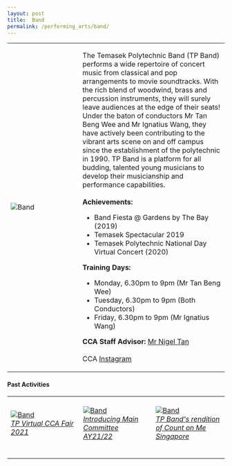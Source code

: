 ```yaml
---
layout: post
title:  Band
permalink: /performing_arts/band/
---
```


<div>
<table>
    <tr>
        <td style="width:33%"><image src="{{site.baseurl}}/images/CCA_band.jpg" style="display:block;margin-left:auto;margin-right:auto;" alt="Band"></image></td>
        <td>
            <p>
                The Temasek Polytechnic Band (TP Band) performs a wide repertoire of concert music from classical and pop arrangements to movie soundtracks. With the rich blend of woodwind, brass and percussion instruments, they will surely leave audiences at the edge of their seats! Under the baton of conductors Mr Tan Beng Wee and Mr Ignatius Wang, they have actively been contributing to the vibrant arts scene on and off campus since the establishment of the polytechnic in 1990. TP Band is a platform for all budding, talented young musicians to develop their musicianship and performance capabilities.<br>
                <br>
                <b>Achievements:</b><br>
                <ul>
                    <li>Band Fiesta @ Gardens by The Bay (2019)</li>
                    <li>Temasek Spectacular 2019</li>
                    <li>Temasek Polytechnic National Day Virtual Concert (2020)</li>
                </ul>
            </p>
            <p>
                <b>Training Days:</b><br>
                <ul>
                    <li>Monday, 6.30pm to 9pm (Mr Tan Beng Wee)</li>
                    <li>Tuesday, 6.30pm to 9pm (Both Conductors)</li>
                    <li>Friday, 6.30pm to 9pm (Mr Ignatius Wang)</li>
                </ul>
            </p>
            <p>
                <b>CCA Staff Advisor:</b> <a href="mailto:nigeltan@tp.edu.sg">Mr Nigel Tan</a><br>
                <br>
                CCA <a href="https://www.instagram.com/temasekpolyband">Instagram</a>
            </p>
        </td>
    </tr>
</table>
</div>

#### Past Activities

<table>
    <tr>
        <td style="width:33%"><br>
            <a href="https://www.instagram.com/p/CN_9oddnaCB/">
                <image src="{{site.baseurl}}/images/CCA-band-ig4.png" style="display:block;margin-left:auto;margin-right:auto;" alt="Band">
                <h6 style="margin-top:0%">TP Virtual CCA Fair 2021</h6>
                </image>
            </a>
        </td>
        <td style="width:33%"><br>
            <a href="https://www.instagram.com/p/CNzm0WVH1-P/">
                <image src="{{site.baseurl}}/images/CCA-band-ig5.png" style="display:block;margin-left:auto;margin-right:auto;" alt="Band">
                <h6 style="margin-top:0%">Introducing Main Committee AY21/22</h6>    
                </image>
            </a>
        </td>
        <td style="width:33%"><br>
            <a href="https://www.instagram.com/p/CDjKfMGAHsT/">
                <image src="{{site.baseurl}}/images/CCA-Band_IG1.png" style="display:block;margin-left:auto;margin-right:auto;" alt="Band">
                <h6 style="margin-top:0%">TP Band's rendition of Count on Me Singapore</h6>
                </image>
            </a>
        </td>
    </tr>
</table>
